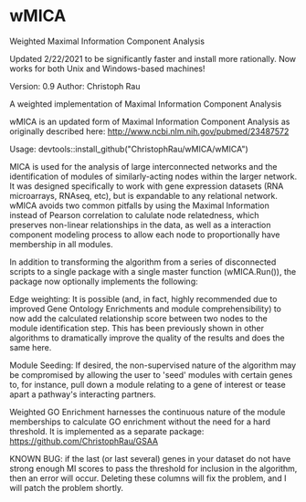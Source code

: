 # wMICA
 Weighted Maximal Information Component Analysis

Updated 2/22/2021 to be significantly faster and install more rationally.
Now works for both Unix and Windows-based machines! 

Version: 0.9 Author: Christoph Rau

A weighted implementation of Maximal Information Component Analysis

wMICA is an updated form of Maximal Information Component Analysis as originally described here: http://www.ncbi.nlm.nih.gov/pubmed/23487572

Usage: devtools::install_github("ChristophRau/wMICA/wMICA")

MICA is used for the analysis of large interconnected networks and the identification of modules of similarly-acting nodes within the larger network. It was designed specifically to work with gene expression datasets (RNA microarrays, RNAseq, etc), but is expandable to any relational network. wMICA avoids two common pitfalls by using the Maximal Information instead of Pearson correlation to calulate node relatedness, which preserves non-linear relationships in the data, as well as a interaction component modeling process to allow each node to proportionally have membership in all modules.

In addition to transforming the algorithm from a series of disconnected scripts to a single package with a single master function (wMICA.Run()), the package now optionally implements the following:

Edge weighting: It is possible (and, in fact, highly recommended due to improved Gene Ontology Enrichments and module comprehensibility) to now add the calculated relationship score between two nodes to the module identification step. This has been previously shown in other algorithms to dramatically improve the quality of the results and does the same here.

Module Seeding: If desired, the non-supervised nature of the algorithm may be compromised by allowing the user to 'seed' modules with certain genes to, for instance, pull down a module relating to a gene of interest or tease apart a pathway's interacting partners.

Weighted GO Enrichment harnesses the continuous nature of the module memberships to calculate GO enrichment without the need for a hard threshold.  It is implemented as a separate package: https://github.com/ChristophRau/GSAA

KNOWN BUG: if the last (or last several) genes in your dataset do not have strong enough MI scores to pass the threshold for inclusion in the algorithm, then an error will occur. Deleting these columns will fix the problem, and I will patch the problem shortly.